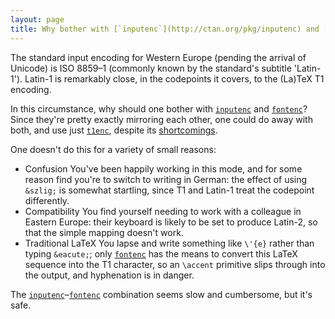 ```yaml
---
layout: page
title: Why bother with [`inputenc`](http://ctan.org/pkg/inputenc) and [`fontenc`](http://ctan.org/pkg/fontenc)?
---
```





The standard input encoding for Western Europe (pending the arrival of
Unicode) is ISO&nbsp;8859&ndash;1 (commonly known by the standard's
subtitle 'Latin-1').  Latin-1 is remarkably close, in the codepoints
it covers, to the (La)TeX T1 encoding.


In this circumstance, why should one bother with [`inputenc`](http://ctan.org/pkg/inputenc)
and [`fontenc`](http://ctan.org/pkg/fontenc)?  Since they're pretty exactly mirroring each
other, one could do away with both, and use just [`t1enc`](http://ctan.org/pkg/t1enc),
despite its [shortcomings](./FAQ-t1enc.html).


One doesn't do this for a variety of small reasons:


- Confusion You've been happily working in this mode, and for
  some reason find you're to switch to writing in German: the effect
  of using `&szlig;` is somewhat startling, since T1
  and Latin-1 treat the codepoint differently.
- Compatibility You find yourself needing to work with a
  colleague in Eastern Europe: their keyboard is likely to be set to
  produce Latin-2, so that the simple mapping doesn't work.
- Traditional LaTeX You lapse and write something like
  `\'{e}` rather than typing `&eacute;`; only [`fontenc`](http://ctan.org/pkg/fontenc)
  has the means to convert this LaTeX sequence into the T1
  character, so an `\accent` primitive slips through into the
  output, and hyphenation is in danger.


The [`inputenc`](http://ctan.org/pkg/inputenc)&ndash;[`fontenc`](http://ctan.org/pkg/fontenc) combination seems slow and
cumbersome, but it's safe.


